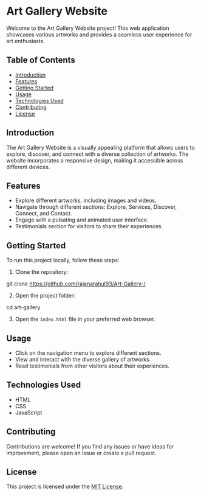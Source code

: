 # Art Gallery Website

Welcome to the Art Gallery Website project! This web application showcases various artworks and provides a seamless user experience for art enthusiasts.

## Table of Contents
- [Introduction](#introduction)
- [Features](#features)
- [Getting Started](#getting-started)
- [Usage](#usage)
- [Technologies Used](#technologies-used)
- [Contributing](#contributing)
- [License](#license)

## Introduction

The Art Gallery Website is a visually appealing platform that allows users to explore, discover, and connect with a diverse collection of artworks. The website incorporates a responsive design, making it accessible across different devices.

## Features

- Explore different artworks, including images and videos.
- Navigate through different sections: Explore, Services, Discover, Connect, and Contact.
- Engage with a pulsating and animated user interface.
- Testimonials section for visitors to share their experiences.

## Getting Started

To run this project locally, follow these steps:

1. Clone the repository:

git clone https://github.com/rajanarahul93/Art-Gallery-/

2. Open the project folder:

cd art-gallery

3. Open the `index.html` file in your preferred web browser.

## Usage

- Click on the navigation menu to explore different sections.
- View and interact with the diverse gallery of artworks.
- Read testimonials from other visitors about their experiences.

## Technologies Used

- HTML
- CSS
- JavaScript

## Contributing

Contributions are welcome! If you find any issues or have ideas for improvement, please open an issue or create a pull request.

## License

This project is licensed under the [MIT License](LICENSE).